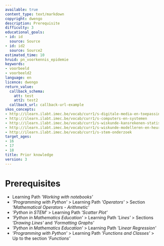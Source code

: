 ```yaml
---
available: true
content_type: text/markdown
copyright: dwengo
description: Prerequisite
difficulty: 3
educational_goals:
- id: id
  source: Source
- id: id2
  source: Source2
estimated_time: 10
hruid: pn_voorkennis_epidemie
keywords:
- voorbeeld
- voorbeeld2
language: en
licence: dwengo
return_value:
  callback_schema:
    att: test
    att2: test2
  callback_url: callback-url-example
skos_concepts:
- http://ilearn.ilabt.imec.be/vocab/curr1/s-digitale-media-en-toepassingen
- http://ilearn.ilabt.imec.be/vocab/curr1/s-computers-en-systemen
- http://ilearn.ilabt.imec.be/vocab/curr1/s-wiskunde-kansrekenen-statistiek
- http://ilearn.ilabt.imec.be/vocab/curr1/s-wiskunde-modelleren-en-heuristiek
- http://ilearn.ilabt.imec.be/vocab/curr1/s-stem-onderzoek
target_ages:
- 16
- 17
- 18
title: Prior knowledge
version: 3
---
```

# Prerequisites

* Learning Path *'Working with notebooks'*
* *'Programming with Python'* > Learning Path *'Operators'* > Section *'Mathematical Operators - Arithmetic'*
* *'Python in STEM'* > Learning Path *'Scatter Plot'*
* *'Python in Mathematics Education'* > Learning Path *'Lines'* > Sections *'Drawing Lines'* and *'Formatting Graphs'*
* *'Python in Mathematics Education'* > Learning Path *'Linear Regression'*
* *'Programming with Python'* > Learning Path *'Functions and Classes'* > Up to the section *'Functions'*